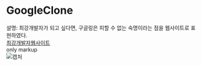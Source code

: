 # GoogleClone   
설명: 최강개발자가 되고 싶다면, 구글링은 피할 수 없는 숙명이라는 점을 웹사이트로 표현하였다.      
[최강개발자웹사이트](https://googleclonegoogle.netlify.app/)      
only markup   
![캡처](https://user-images.githubusercontent.com/93479286/167242395-c6b16371-8304-404a-b8f8-b8aa6d578a8d.PNG)   
